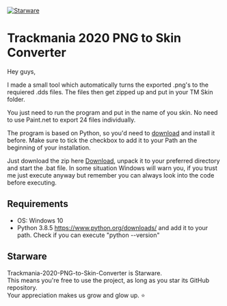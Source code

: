 [![Starware](https://img.shields.io/badge/Starware-⭐-black?labelColor=f9b00d)](https://github.com/zepfietje/starware)
# Trackmania 2020 PNG to Skin Converter

Hey guys,

I made a small tool which automatically turns the exported .png's to the requiered .dds files. 
The files then get zipped up and put in your TM Skin folder. 

You just need to run the program and put in the name of you skin. 
No need to use Paint.net to export 24 files individually. 

The program is based on Python, so you'd need to [download](https://www.python.org/downloads/) and install it before. 
Make sure to tick the checkbox to add it to your Path an the beginning of your installation. 

Just download the zip here [Download](https://github.com/pauli2406/Trackmania-2020-PNG-to-Skin-Converter/releases/tag/1.0.0), unpack it to your preferred directory and start the .bat file.
In some situation Windows will warn you, if you trust me just execute anyway but remember you can always look into the code before executing.

## Requirements
- OS: Windows 10
- Python 3.8.5 https://www.python.org/downloads/ and add it to your path. Check if you can execute "python --version"

## Starware

Trackmania-2020-PNG-to-Skin-Converter is Starware.  
This means you're free to use the project, as long as you star its GitHub repository.  
Your appreciation makes us grow and glow up. ⭐

